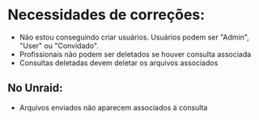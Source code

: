 # Necessidades de correções:

* Não estou conseguindo criar usuários. Usuários podem ser "Admin", "User" ou "Convidado". 
* Profissionais não podem ser deletados se houver consulta associada
* Consultas deletadas devem deletar os arquivos associados



## No Unraid:

* Arquivos enviados não aparecem associados à consulta 

